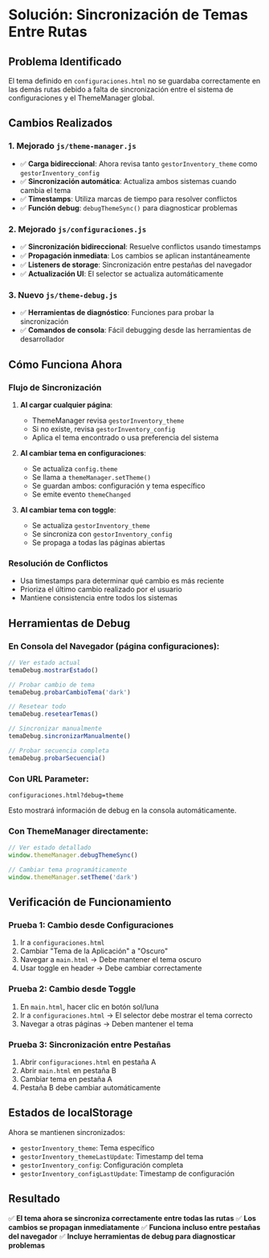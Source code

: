 # Solución: Sincronización de Temas Entre Rutas

## Problema Identificado
El tema definido en `configuraciones.html` no se guardaba correctamente en las demás rutas debido a falta de sincronización entre el sistema de configuraciones y el ThemeManager global.

## Cambios Realizados

### 1. Mejorado `js/theme-manager.js`
- ✅ **Carga bidireccional**: Ahora revisa tanto `gestorInventory_theme` como `gestorInventory_config`
- ✅ **Sincronización automática**: Actualiza ambos sistemas cuando cambia el tema
- ✅ **Timestamps**: Utiliza marcas de tiempo para resolver conflictos
- ✅ **Función debug**: `debugThemeSync()` para diagnosticar problemas

### 2. Mejorado `js/configuraciones.js`
- ✅ **Sincronización bidireccional**: Resuelve conflictos usando timestamps
- ✅ **Propagación inmediata**: Los cambios se aplican instantáneamente
- ✅ **Listeners de storage**: Sincronización entre pestañas del navegador
- ✅ **Actualización UI**: El selector se actualiza automáticamente

### 3. Nuevo `js/theme-debug.js`
- ✅ **Herramientas de diagnóstico**: Funciones para probar la sincronización
- ✅ **Comandos de consola**: Fácil debugging desde las herramientas de desarrollador

## Cómo Funciona Ahora

### Flujo de Sincronización
1. **Al cargar cualquier página**:
   - ThemeManager revisa `gestorInventory_theme` 
   - Si no existe, revisa `gestorInventory_config`
   - Aplica el tema encontrado o usa preferencia del sistema

2. **Al cambiar tema en configuraciones**:
   - Se actualiza `config.theme`
   - Se llama a `themeManager.setTheme()`
   - Se guardan ambos: configuración y tema específico
   - Se emite evento `themeChanged`

3. **Al cambiar tema con toggle**:
   - Se actualiza `gestorInventory_theme`
   - Se sincroniza con `gestorInventory_config`
   - Se propaga a todas las páginas abiertas

### Resolución de Conflictos
- Usa timestamps para determinar qué cambio es más reciente
- Prioriza el último cambio realizado por el usuario
- Mantiene consistencia entre todos los sistemas

## Herramientas de Debug

### En Consola del Navegador (página configuraciones):
```javascript
// Ver estado actual
temaDebug.mostrarEstado()

// Probar cambio de tema
temaDebug.probarCambioTema('dark')

// Resetear todo
temaDebug.resetearTemas()

// Sincronizar manualmente
temaDebug.sincronizarManualmente()

// Probar secuencia completa
temaDebug.probarSecuencia()
```

### Con URL Parameter:
```
configuraciones.html?debug=theme
```
Esto mostrará información de debug en la consola automáticamente.

### Con ThemeManager directamente:
```javascript
// Ver estado detallado
window.themeManager.debugThemeSync()

// Cambiar tema programáticamente
window.themeManager.setTheme('dark')
```

## Verificación de Funcionamiento

### Prueba 1: Cambio desde Configuraciones
1. Ir a `configuraciones.html`
2. Cambiar "Tema de la Aplicación" a "Oscuro"
3. Navegar a `main.html` → Debe mantener el tema oscuro
4. Usar toggle en header → Debe cambiar correctamente

### Prueba 2: Cambio desde Toggle
1. En `main.html`, hacer clic en botón sol/luna
2. Ir a `configuraciones.html` → El selector debe mostrar el tema correcto
3. Navegar a otras páginas → Deben mantener el tema

### Prueba 3: Sincronización entre Pestañas
1. Abrir `configuraciones.html` en pestaña A
2. Abrir `main.html` en pestaña B  
3. Cambiar tema en pestaña A
4. Pestaña B debe cambiar automáticamente

## Estados de localStorage

Ahora se mantienen sincronizados:
- `gestorInventory_theme`: Tema específico
- `gestorInventory_themeLastUpdate`: Timestamp del tema
- `gestorInventory_config`: Configuración completa
- `gestorInventory_configLastUpdate`: Timestamp de configuración

## Resultado
✅ **El tema ahora se sincroniza correctamente entre todas las rutas**
✅ **Los cambios se propagan inmediatamente**
✅ **Funciona incluso entre pestañas del navegador**
✅ **Incluye herramientas de debug para diagnosticar problemas**
